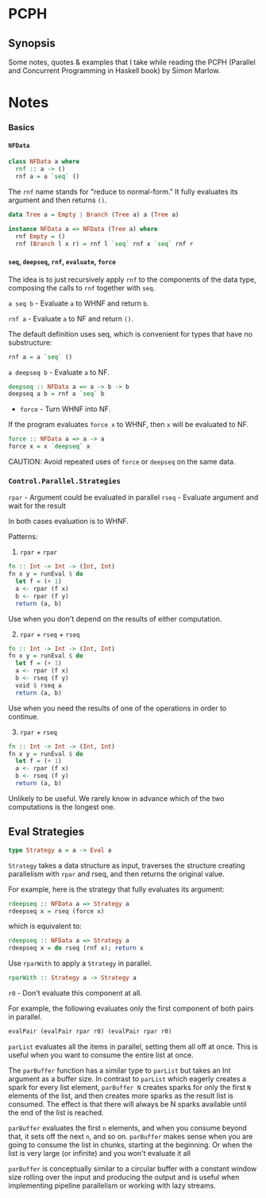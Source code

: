 # PCPH

## Synopsis

Some notes, quotes & examples that I take while reading the PCPH (Parallel and
Concurrent Programming in Haskell book) by Simon Marlow.

# Notes

### Basics

#### `NFData`

```haskell
class NFData a where
  rnf :: a -> ()
  rnf a = a `seq` ()
```

The `rnf` name stands for "reduce to normal-form."
It fully evaluates its argument and then returns `()`.

```haskell
data Tree a = Empty | Branch (Tree a) a (Tree a)

instance NFData a => NFData (Tree a) where
  rnf Empty = ()
  rnf (Branch l x r) = rnf l `seq` rnf x `seq` rnf r
```

#### `seq`, `deepseq`, `rnf`, `evaluate`, `force`

The idea is to just recursively apply `rnf` to the components of the data type,
composing the calls to `rnf` together with `seq`.

`a seq b` - Evaluate `a` to WHNF and return `b`.

`rnf a` - Evaluate `a` to NF and return `()`.

The default definition uses seq,
which is convenient for types that have no substructure:

```haskell
rnf a = a `seq` ()
```

`a deepseq b` - Evaluate `a` to NF.

```haskell
deepseq :: NFData a => a -> b -> b
deepseq a b = rnf a `seq` b
```

* `force` - Turn WHNF into NF.

If the program evaluates `force x` to WHNF,
then `x` will be evaluated to NF.

```haskell
force :: NFData a => a -> a
force x = x `deepseq` x
```

CAUTION: Avoid repeated uses of `force` or `deepseq` on the same data.

### `Control.Parallel.Strategies`

`rpar` - Argument could be evaluated in parallel
`rseq` - Evaluate argument and wait for the result

In both cases evaluation is to WHNF.

Patterns:

1. `rpar` + `rpar`

```haskell
fn :: Int -> Int -> (Int, Int)
fn x y = runEval $ do
  let f = (+ 1)
  a <- rpar (f x)
  b <- rpar (f y)
  return (a, b)
```

Use when you don't depend on the results of either computation.

2. `rpar` + `rseq` + `rseq`

```haskell
fn :: Int -> Int -> (Int, Int)
fn x y = runEval $ do
  let f = (+ 1)
  a <- rpar (f x)
  b <- rseq (f y)
  void $ rseq a
  return (a, b)
```

Use when you need the results of
one of the operations in order to continue.

3. `rpar` + `rseq`

```haskell
fn :: Int -> Int -> (Int, Int)
fn x y = runEval $ do
  let f = (+ 1)
  a <- rpar (f x)
  b <- rseq (f y)
  return (a, b)
```

Unlikely to be useful. We rarely know in advance which of the two computations
is the longest one.

## Eval Strategies

```haskell
type Strategy a = a -> Eval a
```

`Strategy` takes a data structure as input, traverses the structure creating
parallelism with `rpar` and rseq, and then returns the original value.

For example, here is the strategy that fully evaluates its argument:

```haskell
rdeepseq :: NFData a => Strategy a
rdeepseq x = rseq (force x)
```

which is equivalent to:

```haskell
rdeepseq :: NFData a => Strategy a
rdeepseq x = do rseq (rnf x); return x
```

Use `rparWith` to apply a `Strategy` in parallel.

```haskell
rparWith :: Strategy a -> Strategy a
```

`r0` - Don't evaluate this component at all.

For example, the following evaluates only the
first component of both pairs in parallel.

```haskell
evalPair (evalPair rpar r0) (evalPair rpar r0)
```

`parList` evaluates all the items in parallel, setting them all off at once.
This is useful when you want to consume the entire list at once.

The `parBuffer` function has a similar type to `parList` but takes an Int argument
as a buffer size. In contrast to `parList` which eagerly creates a spark for every
list element, `parBuffer N` creates sparks for only the first `N` elements of the
list, and then creates more sparks as the result list is consumed. The effect is
that there will always be N sparks available until the end of the list is
reached.

`parBuffer` evaluates the first `n` elements, and when you consume beyond that, it
sets off the next `n`, and so on. `parBuffer` makes sense when you are going to
consume the list in chunks, starting at the beginning. Or when the list is very
large (or infinite) and you won't evaluate it all

`parBuffer` is conceptually similar to a circular buffer with a constant window
size rolling over the input and producing the output and is useful when
implementing pipeline parallelism or working with lazy streams.
